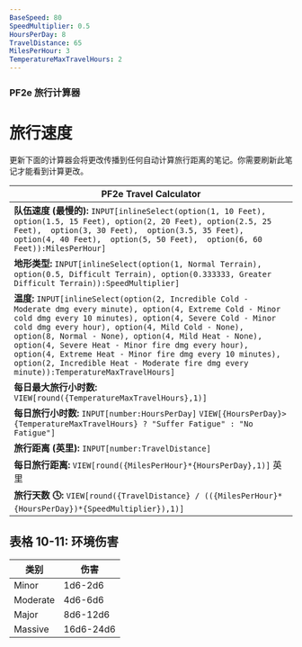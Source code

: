 ```yaml
---
BaseSpeed: 80
SpeedMultiplier: 0.5
HoursPerDay: 8
TravelDistance: 65
MilesPerHour: 3
TemperatureMaxTravelHours: 2
---
```


### PF2e 旅行计算器

# 旅行速度
更新下面的计算器会将更改传播到任何自动计算旅行距离的笔记。你需要刷新此笔记才能看到计算更改。

| PF2e Travel Calculator                                                                                                                                                                                                                                                                                                                          |
| ----------------------------------------------------------------------------------------------------------------------------------------------------------------------------------------------------------------------------------------------------------------------------------------------------------------------------------------------- |
| **队伍速度 (最慢的):** `INPUT[inlineSelect(option(1, 10 Feet), option(1.5, 15 Feet), option(2, 20 Feet), option(2.5, 25 Feet),  option(3, 30 Feet),  option(3.5, 35 Feet),  option(4, 40 Feet),  option(5, 50 Feet),  option(6, 60 Feet)):MilesPerHour]`                                                                                    |
| **地形类型:** `INPUT[inlineSelect(option(1, Normal Terrain), option(0.5, Difficult Terrain), option(0.333333, Greater Difficult Terrain)):SpeedMultiplier]`                                                                                                                                                                                 |
| **温度:** `INPUT[inlineSelect(option(2, Incredible Cold - Moderate dmg every minute), option(4, Extreme Cold - Minor cold dmg every 10 minutes), option(4, Severe Cold - Minor cold dmg every hour), option(4, Mild Cold - None), option(8, Normal - None), option(4, Mild Heat - None), option(4, Severe Heat - Minor fire dmg every hour), option(4, Extreme Heat - Minor fire dmg every 10 minutes), option(2, Incredible Heat - Moderate fire dmg every minute)):TemperatureMaxTravelHours]` |
| **每日最大旅行小时数:** `VIEW[round({TemperatureMaxTravelHours},1)]`                                                                                                                                                                                                                                                                      |
| **每日旅行小时数:** `INPUT[number:HoursPerDay]` `VIEW[{HoursPerDay}>{TemperatureMaxTravelHours} ? "Suffer Fatigue" : "No Fatigue"]`                                                                                                                                                                                                                                                                          |
| **旅行距离 (英里):**  `INPUT[number:TravelDistance]`                                                                                                                                                                                                                                                                                            |
| **每日旅行距离:** `VIEW[round({MilesPerHour}*{HoursPerDay},1)]` 英里                                                                                                                                                                                                                                                            |
| **旅行天数 🕓:** `VIEW[round({TravelDistance} / (({MilesPerHour}*{HoursPerDay})*{SpeedMultiplier}),1)]`                                                                                                                                                                                                                                                                                                                                                |

## 表格 10-11: 环境伤害

| **类别** | **伤害** |
| ------------ | ---------- |
| Minor        | 1d6-2d6    |
| Moderate     | 4d6-6d6    |
| Major        | 8d6-12d6   |
| Massive      | 16d6-24d6  |
